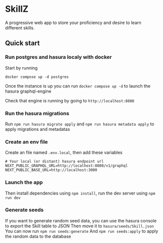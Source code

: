 # SkillZ
A progressive web app to store your proficiency and desire to learn different skills.

## Quick start

### Run postgres and hasura localy with docker

Start by running

`docker compose up -d postgres`

Once the instance is up you can run `docker compose up -d` to launch the hasura graphql-engine

Check that engine is running by going to `http://localhost:8080`

### Run the hasura migrations

Run `npm run hasura migrate apply` and `npm run hasura metadata apply` to apply migrations and metadatas

### Create an env file

Create an file named `.env.local`, then add these variables

```
# Your local (or distant) hasura endpoint url
NEXT_PUBLIC_GRAPHQL_URL=http://localhost:8080/v1/graphql
NEXT_PUBLIC_BASE_URL=http://localhost:3000
```

### Launch the app

Then install dependencies using `npm install`, run the dev server using `npm run dev`

### Generate seeds

If you want to generate random seed data, you can use the hasura console to export the Skill table to JSON
Then move it to `hasura/seeds/Skill.json` 
You can now run `npm run seeds:generate`
And `npm run seeds:apply` to apply the random data to the database
